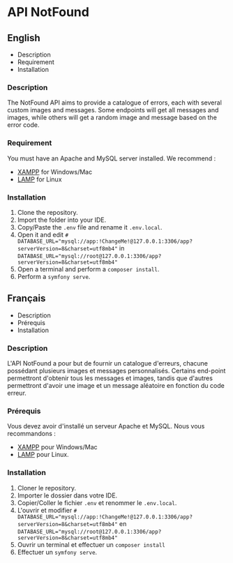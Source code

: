 # API NotFound

## English

* Description
* Requirement
* Installation

### Description
The NotFound API aims to provide a catalogue of errors, each with several custom images and messages.
Some endpoints will get all messages and images, while others will get a random image and message based on the error code.
### Requirement
You must have an Apache and MySQL server installed. 
We recommend :
 - [XAMPP](https://www.apachefriends.org/index.html) for Windows/Mac
 - [LAMP](https://ubuntu.com/server/docs/lamp-applications) for Linux

### Installation
1. Clone the repository.
2. Import the folder into your IDE.
3. Copy/Paste the `.env` file and rename it `.env.local`.
4. Open it and edit
`# DATABASE_URL="mysql://app:!ChangeMe!@127.0.0.1:3306/app?serverVersion=8&charset=utf8mb4"` in `DATABASE_URL="mysql://root@127.0.0.1:3306/app?serverVersion=8&charset=utf8mb4"`
5. Open a terminal and perform a `composer install`.
6. Perform a `symfony serve`.


## Français

* Description
* Prérequis
* Installation

### Description

L'API NotFound a pour but de fournir un catalogue d'erreurs, chacune possédant plusieurs images et messages personnalisés.
Certains end-point permettront d'obtenir tous les messages et images, tandis que d'autres permettront d'avoir une image et un message aléatoire en fonction du code erreur.

### Prérequis
Vous devez avoir d'installé un serveur Apache et MySQL. 
Nous vous recommandons :
 - [XAMPP](https://www.apachefriends.org/fr/index.html) pour Windows/Mac 
 - [LAMP](https://doc.ubuntu-fr.org/lamp) pour Linux.

### Installation
1. Cloner le repository.
2. Importer le dossier dans votre IDE.
3. Copier/Coller le fichier `.env` et renommer le `.env.local`.
4. L'ouvrir et modifier 
`# DATABASE_URL="mysql://app:!ChangeMe!@127.0.0.1:3306/app?serverVersion=8&charset=utf8mb4"` en `DATABASE_URL="mysql://root@127.0.0.1:3306/app?serverVersion=8&charset=utf8mb4"`
5. Ouvrir un terminal et effectuer un `composer install`
6. Effectuer un `symfony serve`.
